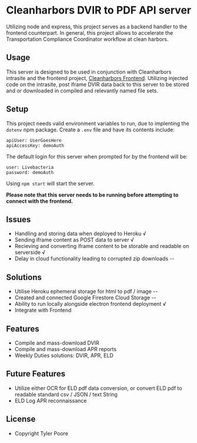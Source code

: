 # Cleanharbors DVIR to PDF API server
Utilizing node and express, this project serves as a backend handler to the frontend counterpart. In general, this project allows to accelerate the Transportation Compliance Coordinator workflow at clean harbors.

## Usage
This server is designed to be used in conjunction with Cleanharbors intrasite and the frontend project, [Cleanharbors Frontend](https://github.com/LiveBacteria/cleanharbors-frontend). Utilizing injected code on 
the intrasite, post iframe DVIR data back to this server to be stored and or downloaded in compiled and 
relevantly named file sets.

## Setup
This project needs valid environment variables to run, due to implenting the `dotenv` npm package. Create a `.env` file and have its contents include:

```
apiUser: UserGoesHere
apiAccessKey: demoAuth
```

The default login for this server when prompted for by the frontend will be:
```
user: Livebacteria
password: demoAuth
```

Using `npm start` will start the server.

**Please note that this server needs to be running before attempting to connect with the frontend.**

## Issues
* Handling and storing data when deployed to Heroku √
* Sending iframe content as POST data to server √
* Recieving and converting iframe content to be storable and readable on serverside √
* Delay in cloud functionality leading to corrupted zip downloads --

## Solutions
* Utilise Heroku ephemeral storage for html to pdf / image --
* Created and connected Google Firestore Cloud Storage --
* Ability to run locally alongside electron frontend deployment √
* Integrate with Frontend

## Features
* Compile and mass-download DVIR
* Compile and mass-download APR reports
* Weekly Duties solutions: DVIR, APR, ELD

## Future Features
* Utilize either OCR for ELD pdf data conversion, or convert ELD pdf to readable standard csv / JSON / text String
* ELD Log APR reconnaissance

## License 
* Copyright Tyler Poore

